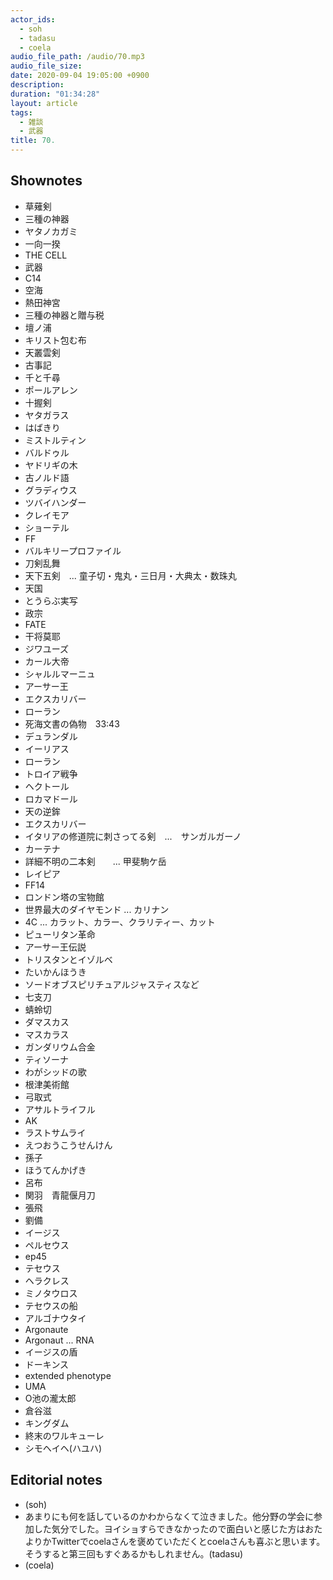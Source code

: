 ```yaml
---
actor_ids:
  - soh
  - tadasu
  - coela
audio_file_path: /audio/70.mp3
audio_file_size: 
date: 2020-09-04 19:05:00 +0900
description: 
duration: "01:34:28"
layout: article
tags:
  - 雑談
  - 武器
title: 70. 
---
```


## Shownotes
- 草薙剣
- 三種の神器
- ヤタノカガミ
- 一向一揆
- THE CELL
- 武器
- C14
- 空海
- 熱田神宮
- 三種の神器と贈与税
- 壇ノ浦
- キリスト包む布
- 天叢雲剣
- 古事記
- 千と千尋
- ポールアレン
- 十握剣
- ヤタガラス
- はばきり
- ミストルティン
- バルドゥル
- ヤドリギの木
- 古ノルド語
- グラディウス
- ツバイハンダー
- クレイモア
- ショーテル
- FF
- バルキリープロファイル
- 刀剣乱舞
- 天下五剣　... 童子切・鬼丸・三日月・大典太・数珠丸
- 天国
- とうらぶ実写
- 政宗
- FATE
- 干将莫耶
- ジワユーズ
- カール大帝
- シャルルマーニュ
- アーサー王
- エクスカリバー
- ローラン
- 死海文書の偽物　33:43
- デュランダル
- イーリアス
- ローラン
- トロイア戦争
- ヘクトール
- ロカマドール
- 天の逆鉾
- エクスカリバー
- イタリアの修道院に刺さってる剣　...　サンガルガーノ
- カーテナ
- 詳細不明の二本剣　　...  甲斐駒ケ岳
- レイピア
- FF14
- ロンドン塔の宝物館
- 世界最大のダイヤモンド ... カリナン
- 4C ... カラット、カラー、クラリティー、カット
- ピューリタン革命
- アーサー王伝説
- トリスタンとイゾルベ
- たいかんほうき
- ソードオブスピリチュアルジャスティスなど
- 七支刀
- 蜻蛉切
- ダマスカス
- マスカラス
- ガンダリウム合金
- ティソーナ
- わがシッドの歌
- 根津美術館
- 弓取式
- アサルトライフル
- AK
- ラストサムライ
- えつおうこうせんけん
- 孫子
- ほうてんかげき
- 呂布
- 関羽　青龍偃月刀
- 張飛
- 劉備
- イージス
- ペルセウス
- ep45
- テセウス
- ヘラクレス
- ミノタウロス
- テセウスの船
- アルゴナウタイ
- Argonaute
- Argonaut ... RNA
- イージスの盾
- ドーキンス
- extended phenotype
- UMA
- O池の瀧太郎
- 倉谷滋
- キングダム
- 終末のワルキューレ
- シモヘイヘ(ハユハ)

## Editorial notes
- (soh)
- あまりにも何を話しているのかわからなくて泣きました。他分野の学会に参加した気分でした。ヨイショすらできなかったので面白いと感じた方はおたよりかTwitterでcoelaさんを褒めていただくとcoelaさんも喜ぶと思います。そうすると第三回もすぐあるかもしれません。(tadasu)
- (coela)

